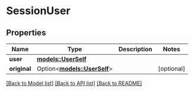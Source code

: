 # SessionUser

## Properties

Name | Type | Description | Notes
------------ | ------------- | ------------- | -------------
**user** | [**models::UserSelf**](UserSelf.md) |  | 
**original** | Option<[**models::UserSelf**](UserSelf.md)> |  | [optional]

[[Back to Model list]](../README.md#documentation-for-models) [[Back to API list]](../README.md#documentation-for-api-endpoints) [[Back to README]](../README.md)


